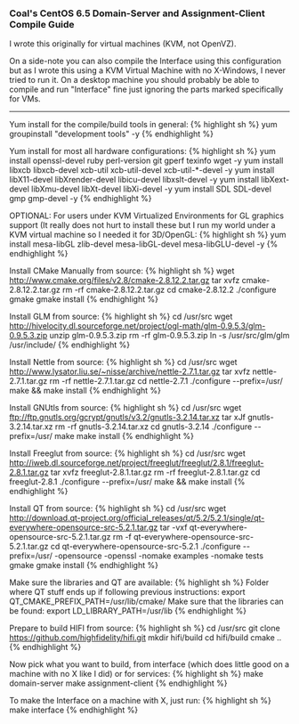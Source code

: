 ### Coal's CentOS 6.5 Domain-Server and Assignment-Client Compile Guide

I wrote this originally for virtual machines (KVM, not OpenVZ).

On a side-note you can also compile the Interface using this configuration but as I wrote this using a KVM Virtual Machine with no X-Windows, I never tried to run it. On a desktop machine you should probably be able to compile and run "Interface" fine just ignoring the parts marked specifically for VMs.

***

Yum install for the compile/build tools in general:
{% highlight sh %}
yum groupinstall "development tools" -y
{% endhighlight %}

Yum install for most all hardware configurations:
{% highlight sh %}
yum install openssl-devel ruby perl-version git gperf texinfo wget -y
yum install libxcb libxcb-devel xcb-util xcb-util-devel xcb-util-*-devel -y
yum install libX11-devel libXrender-devel libicu-devel libxslt-devel -y
yum install libXext-devel libXmu-devel libXt-devel libXi-devel -y
yum install SDL SDL-devel gmp gmp-devel -y
{% endhighlight %}

OPTIONAL: For users under KVM Virtualized Environments for GL graphics support (It really does not hurt to install these but I run my world under a KVM virtual machine so I needed it for 3D/OpenGL:
{% highlight sh %}
yum install mesa-libGL zlib-devel mesa-libGL-devel mesa-libGLU-devel -y
{% endhighlight %}

Install CMake Manually from source:
{% highlight sh %}
wget http://www.cmake.org/files/v2.8/cmake-2.8.12.2.tar.gz
tar xvfz cmake-2.8.12.2.tar.gz
rm -rf cmake-2.8.12.2.tar.gz
cd cmake-2.8.12.2
./configure
gmake
gmake install
{% endhighlight %}

Install GLM from source:
{% highlight sh %}
cd /usr/src
wget http://hivelocity.dl.sourceforge.net/project/ogl-math/glm-0.9.5.3/glm-0.9.5.3.zip
unzip glm-0.9.5.3.zip
rm -rf glm-0.9.5.3.zip
ln -s /usr/src/glm/glm /usr/include/
{% endhighlight %}

Install Nettle from source:
{% highlight sh %}
cd /usr/src
wget http://www.lysator.liu.se/~nisse/archive/nettle-2.7.1.tar.gz
tar xvfz nettle-2.7.1.tar.gz
rm -rf nettle-2.7.1.tar.gz
cd nettle-2.7.1
./configure --prefix=/usr/
make && make install
{% endhighlight %}

Install GNUtls from source:
{% highlight sh %}
cd /usr/src
wget ftp://ftp.gnutls.org/gcrypt/gnutls/v3.2/gnutls-3.2.14.tar.xz
tar xJf gnutls-3.2.14.tar.xz
rm -rf gnutls-3.2.14.tar.xz
cd gnutls-3.2.14
./configure --prefix=/usr/
make
make install
{% endhighlight %}

Install Freeglut from source:
{% highlight sh %}
cd /usr/src
wget http://iweb.dl.sourceforge.net/project/freeglut/freeglut/2.8.1/freeglut-2.8.1.tar.gz
tar xvfz freeglut-2.8.1.tar.gz
rm -rf freeglut-2.8.1.tar.gz
cd freeglut-2.8.1
./configure --prefix=/usr/
make && make install
{% endhighlight %}

Install QT from source:
{% highlight sh %}
cd /usr/src
wget http://download.qt-project.org/official_releases/qt/5.2/5.2.1/single/qt-everywhere-opensource-src-5.2.1.tar.gz
tar -vxf qt-everywhere-opensource-src-5.2.1.tar.gz
rm -f qt-everywhere-opensource-src-5.2.1.tar.gz
cd qt-everywhere-opensource-src-5.2.1
./configure --prefix=/usr/ -opensource -openssl -nomake examples -nomake tests
gmake
gmake install
{% endhighlight %}

Make sure the libraries and QT are available:
{% highlight sh %}
Folder where QT stuff ends up if following previous instructions:
export QT_CMAKE_PREFIX_PATH=/usr/lib/cmake/
Make sure that the libraries can be found:
export LD_LIBRARY_PATH=/usr/lib
{% endhighlight %}

Prepare to build HIFI from source:
{% highlight sh %}
cd /usr/src
git clone https://github.com/highfidelity/hifi.git
mkdir hifi/build
cd hifi/build
cmake ..
{% endhighlight %}

Now pick what you want to build, from interface (which does little good on a machine with no X like I did) or for services:
{% highlight sh %}
make domain-server
make assignment-client
{% endhighlight %}

To make the Interface on a machine with X, just run:
{% highlight sh %}
make interface
{% endhighlight %}
